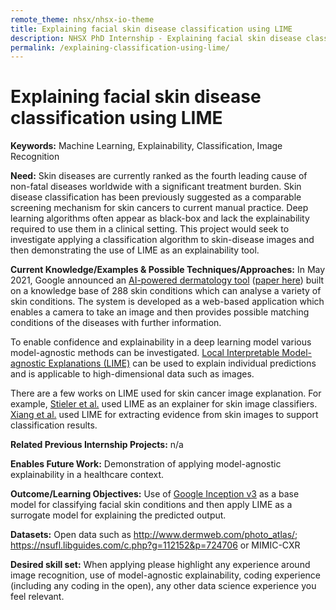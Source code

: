 ```yaml
---
remote_theme: nhsx/nhsx-io-theme
title: Explaining facial skin disease classification using LIME
description: NHSX PhD Internship - Explaining facial skin disease classification using LIME
permalink: /explaining-classification-using-lime/
---
```


# Explaining facial skin disease classification using LIME

**Keywords:**  Machine Learning, Explainability, Classification, Image Recognition

**Need:**  Skin diseases are currently ranked as the fourth leading cause of non-fatal diseases worldwide with a significant treatment burden.  Skin disease classification has been previously suggested as a comparable screening mechanism for skin cancers to current manual practice.  Deep learning algorithms often appear as black-box and lack the explainability required to use them in a clinical setting.  This project would seek to investigate applying a classification algorithm to skin-disease images and then demonstrating the use of LIME as an explainability tool. 

**Current Knowledge/Examples & Possible Techniques/Approaches:** In May 2021, Google announced an [AI-powered dermatology tool](https://blog.google/technology/health/ai-dermatology-preview-io-2021/) ([paper here](https://www.nature.com/articles/s41591-020-0842-3?proof=tr)) built on a knowledge base of 288 skin conditions which can analyse a variety of skin conditions.  The system is developed as a web-based application which enables a camera to take an image and then provides possible matching conditions of the diseases with further information. 

To enable confidence and explainability in a deep learning model various model-agnostic methods can be investigated.  [Local Interpretable Model-agnostic Explanations (LIME)](https://arxiv.org/abs/1602.04938) can be used to explain individual predictions and is applicable to high-dimensional data such as images.  

There are a few works on LIME used for skin cancer image explanation. For example, [Stieler et al.](https://openaccess.thecvf.com/content/CVPR2021W/ISIC/html/Stieler_Towards_Domain-Specific_Explainable_AI_Model_Interpretation_of_a_Skin_Image_CVPRW_2021_paper.html) used LIME as an explainer for skin image classifiers. [Xiang et al.](https://www.ncbi.nlm.nih.gov/pmc/articles/PMC7153112/) used LIME for extracting evidence from skin images to support classification results.

**Related Previous Internship Projects:** n/a

**Enables Future Work:** Demonstration of applying model-agnostic explainability in a healthcare context.

**Outcome/Learning Objectives:** Use of [Google Inception v3](https://cloud.google.com/tpu/docs/inception-v3-advanced) as a base model for classifying facial skin conditions and then apply LIME as a surrogate model for explaining the predicted output.    

**Datasets:** Open data such as http://www.dermweb.com/photo_atlas/; https://nsufl.libguides.com/c.php?g=112152&p=724706 or MIMIC-CXR

**Desired skill set:**  When applying please highlight any experience around image recognition, use of model-agnostic explainability, coding experience (including any coding in the open), any other data science experience you feel relevant. 